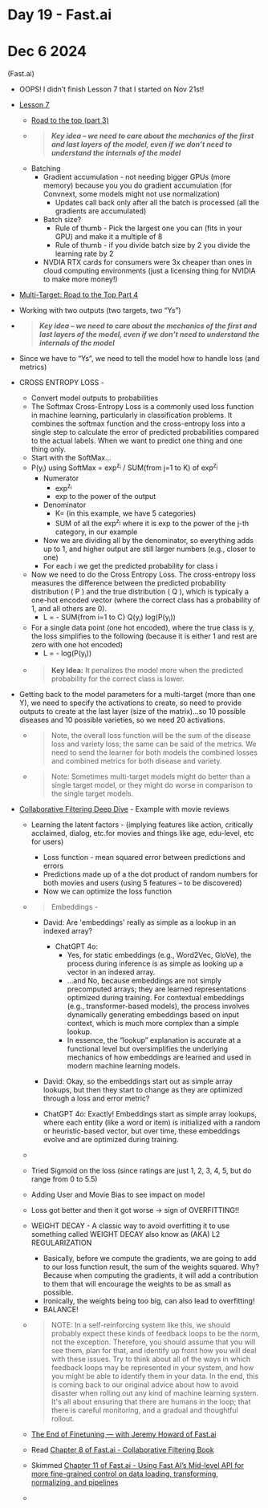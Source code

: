 # Day 19 - Fast.ai 

# Dec 6 2024 

(Fast.ai)

* OOPS! I didn’t finish Lesson 7 that I started on Nov 21st!
* [Lesson 7](https://course.fast.ai/Lessons/lesson7.html)
    * [Road to the top (part 3)](https://www.kaggle.com/code/jhoward/scaling-up-road-to-the-top-part-3)
    * > ***Key idea – we need to care about the mechanics of the first and last layers of the model, even if we don’t need to understand the internals of the model***
    * Batching
        * Gradient accumulation - not needing bigger GPUs (more memory) because you you do gradient accumulation (for Convnext, some models might not use normalization)
            * Updates call back only after all the batch is processed (all the gradients are accumulated)
        * Batch size? 
            * Rule of thumb - Pick the largest one you can (fits in your GPU) and make it a multiple of 8
            * Rule of thumb - if you divide batch size by 2 you divide the learning rate by 2
        * NVDIA RTX cards for consumers were 3x cheaper than ones in cloud computing environments (just a licensing thing for NVIDIA to make more money!)
* [Multi-Target: Road to the Top Part 4](https://www.kaggle.com/code/jhoward/multi-target-road-to-the-top-part-4)
* Working with two outputs (two targets, two “Ys”)
* > ***Key idea – we need to care about the mechanics of the first and last layers of the model, even if we don’t need to understand the internals of the model***
* Since we have to “Ys”, we need to tell the model how to handle loss (and metrics)

* CROSS ENTROPY LOSS - 
    * Convert model outputs to probabilities
    * The Softmax Cross-Entropy Loss is a commonly used loss function in machine learning, particularly in classification problems. It combines the softmax function and the cross-entropy loss into a single step to calculate the error of predicted probabilities compared to the actual labels. When we want to predict one thing and one thing only.
    * Start with the SoftMax…
    * P(y<sub>i</sub>) using SoftMax = exp<sup>z<sub>i</sub></sup>  / SUM(from j=1 to K) of exp<sup>z<sub>j</sub></sup>
        * Numerator
            * exp<sup>z<sub>i</sub></sup>
            * exp to the power of the output
        * Denominator
            * K= (in this example, we have 5 categories)
            * SUM of all the exp<sup>z<sub>j</sub></sup> where it is exp to the power of the j-th category, in our example
        * Now we are dividing all by the denominator, so everything adds up to 1, and higher output are still larger numbers (e.g., closer to one)
        * For each i we get the predicted probability for class i
    * Now we need to do the Cross Entropy Loss. The cross-entropy loss measures the difference between the predicted probability distribution ( P ) and the true distribution ( Q ), which is typically a one-hot encoded vector (where the correct class has a probability of 1, and all others are 0).
        * L = - SUM{from i=1 to C} Q(y<sub>i</sub>) log(P(y<sub>i</sub>))
    * For a single data point (one hot encoded), where the true class is y, the loss simplifies to the following (because it is either 1 and rest are zero with one hot encoded)
        * L = - log(P(y<sub>i</sub>))
    * > **Key Idea:** It penalizes the model more when the predicted probability for the correct class is lower.

* Getting back to the model parameters for a multi-target (more than one Y), we need to specify the activations to create, so need to provide outputs to create at the last layer (size of the matrix)...so 10 possible diseases and 10 possible varieties, so we need 20 activations.
    * > Note, the overall loss function will be the sum of the disease loss and variety loss; the same can be said of the metrics. We need to send the learner for both models the combined losses and combined metrics for both disease and variety.
    * > Note: Sometimes multi-target models might do better than a single target model, or they might do worse in comparison to the single target models.
* [Collaborative Filtering Deep Dive](https://www.kaggle.com/code/jhoward/collaborative-filtering-deep-dive) - Example with movie reviews
    * Learning the latent factors - (implying features like action, critically acclaimed, dialog, etc.for movies and things like age, edu-level, etc for users)
        * Loss function - mean squared error between predictions and errors
        * Predictions made up of a the dot product of random numbers for both movies and users (using 5 features – to be discovered)
        * Now we can optimize the loss function
    * > Embeddings - 
        * David: Are 'embeddings' really as simple as a lookup in an indexed array?
           * ChatGPT 4o:
                * Yes, for static embeddings (e.g., Word2Vec, GloVe), the process during inference is as simple as looking up a vector in an indexed array.
                * …and No, because embeddings are not simply precomputed arrays; they are learned representations optimized during training. For contextual embeddings (e.g., transformer-based models), the process involves dynamically generating embeddings based on input context, which is much more complex than a simple lookup.
                * In essence, the “lookup” explanation is accurate at a functional level but oversimplifies the underlying mechanics of how embeddings are learned and used in modern machine learning models.
 
        * David: Okay, so the embeddings start out as simple array lookups, but then they start to change as they are optimized through a loss and error metric?

        * ChatGPT 4o:  Exactly! Embeddings start as simple array lookups, where each entity (like a word or item) is initialized with a random or heuristic-based vector, but over time, these embeddings evolve and are optimized during training.
    *  
    * Tried Sigmoid on the loss (since ratings are just 1, 2, 3, 4, 5, but do range from 0 to 5.5)
    * Adding User and Movie Bias to see impact on model
    * Loss got better and then it got worse → sign of OVERFITTING!!
    * WEIGHT DECAY - A classic way to avoid overfitting it to use something called WEIGHT DECAY also know as (AKA) L2 REGULARIZATION
        * Basically, before we compute the gradients, we are going to add to our loss function result, the sum of the weights squared. Why? Because when computing the gradients, it will add a contribution to them that will encourage the weights to be as small as possible.
        * Ironically, the weights being too big, can also lead to overfitting!
        * BALANCE!
    * > NOTE: In a self-reinforcing system like this, we should probably expect these kinds of feedback loops to be the norm, not the exception. Therefore, you should assume that you will see them, plan for that, and identify up front how you will deal with these issues. Try to think about all of the ways in which feedback loops may be represented in your system, and how you might be able to identify them in your data. In the end, this is coming back to our original advice about how to avoid disaster when rolling out any kind of machine learning system. It's all about ensuring that there are humans in the loop; that there is careful monitoring, and a gradual and thoughtful rollout.
    
    * [The End of Finetuning — with Jeremy Howard of Fast.ai](https://www.youtube.com/watch?v=5Sze3kHAZqE)
    * Read [Chapter 8 of Fast.ai - Collaborative Filtering Book](https://github.com/fastai/fastbook/blob/master/08_collab.ipynb)
    * Skimmed [Chapter 11 of Fast.ai - Using Fast AI’s Mid-level API for more fine-grained control on data loading, transforming, normalizing, and pipelines ](https://github.com/fastai/fastbook/blob/master/11_midlevel_data.ipynb)
    * 